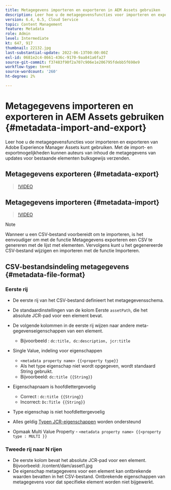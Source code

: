 ```yaml
---
title: Metagegevens importeren en exporteren in AEM Assets gebruiken
description: Leer hoe u de metagegevensfuncties voor importeren en exporteren van Adobe Experience Manager Assets kunt gebruiken. Met de import- en exportmogelijkheden kunnen auteurs van inhoud de metagegevens van updates voor bestaande elementen bulksgewijs verzenden.
version: 6.4, 6.5, Cloud Service
topic: Content Management
feature: Metadata
role: Admin
level: Intermediate
kt: 647, 917
thumbnail: 22132.jpg
last-substantial-update: 2022-06-13T00:00:00Z
exl-id: 0681e2c4-8661-436c-9170-9aa841a6fa27
source-git-commit: f37483f90f2a707c906e1e206795fdebb5f698e9
workflow-type: tm+mt
source-wordcount: '260'
ht-degree: 2%

---
```


# Metagegevens importeren en exporteren in AEM Assets gebruiken {#metadata-import-and-export}

Leer hoe u de metagegevensfuncties voor importeren en exporteren van Adobe Experience Manager Assets kunt gebruiken. Met de import- en exportmogelijkheden kunnen auteurs van inhoud de metagegevens van updates voor bestaande elementen bulksgewijs verzenden.

## Metagegevens exporteren {#metadata-export}

>[!VIDEO](https://video.tv.adobe.com/v/22132/?quality=12&learn=on)

## Metagegevens importeren {#metadata-import}

>[!VIDEO](https://video.tv.adobe.com/v/21374/?quality=12&learn=on)

>[!NOTE]
>
> Wanneer u een CSV-bestand voorbereidt om te importeren, is het eenvoudiger om met de functie Metagegevens exporteren een CSV te genereren met de lijst met elementen. Vervolgens kunt u het gegenereerde CSV-bestand wijzigen en importeren met de functie Importeren.

## CSV-bestandsindeling metagegevens {#metadata-file-format}

### Eerste rij

* De eerste rij van het CSV-bestand definieert het metagegevensschema.
* De standaardinstellingen van de kolom Eerste `assetPath`, die het absolute JCR-pad voor een element bevat.

* De volgende kolommen in de eerste rij wijzen naar andere meta-gegevenseigenschappen van een element.
   * Bijvoorbeeld : `dc:title, dc:description, jcr:title`

* Single Value, indeling voor eigenschappen

   * `<metadata property name> {{<property type}}`
   * Als het type eigenschap niet wordt opgegeven, wordt standaard String gebruikt.
   * Bijvoorbeeld: `dc:title {{String}}`

* Eigenschapnaam is hoofdlettergevoelig
   * Correct : `dc:title {{String}}`
   * Incorrect: `Dc:Title {{String}}`

* Type eigenschap is niet hoofdlettergevoelig
* Alles geldig [Typen JCR-eigenschappen](https://www.adobe.io/experience-manager/reference-materials/spec/jsr170/javadocs/jcr-2.0/javax/jcr/PropertyType.html) worden ondersteund

* Opmaak Multi Value Property - `<metadata property name> {{<property type : MULTI }}`

### Tweede rij naar N rijen

* De eerste kolom bevat het absolute JCR-pad voor een element. Bijvoorbeeld: /content/dam/asset1.jpg
* De eigenschap metagegevens voor een element kan ontbrekende waarden bevatten in het CSV-bestand. Ontbrekende eigenschappen van metagegevens voor dat specifieke element worden niet bijgewerkt.
